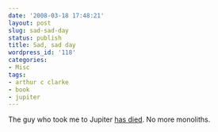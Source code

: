 ```yaml
---
date: '2008-03-18 17:48:21'
layout: post
slug: sad-sad-day
status: publish
title: Sad, sad day
wordpress_id: '118'
categories:
- Misc
tags:
- arthur c clarke
- book
- jupiter
---
```


The guy who took me to Jupiter [has died](http://www.msnbc.msn.com/id/23697230/). No more monoliths.
